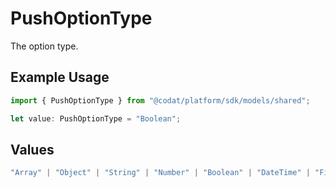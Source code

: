 # PushOptionType

The option type.

## Example Usage

```typescript
import { PushOptionType } from "@codat/platform/sdk/models/shared";

let value: PushOptionType = "Boolean";
```

## Values

```typescript
"Array" | "Object" | "String" | "Number" | "Boolean" | "DateTime" | "File" | "MultiPart"
```
